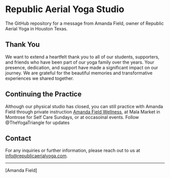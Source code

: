 # Republic Aerial Yoga Studio

The GitHub repository for a message from Amanda Field, owner of Republic Aerial Yoga in Houston Texas.

## Thank You

We want to extend a heartfelt thank you to all of our students, supporters, and friends who have been part of our yoga family over the years. Your presence, dedication, and support have made a significant impact on our journey. We are grateful for the beautiful memories and transformative experiences we shared together.

## Continuing the Practice

Although our physical studio has closed, you can still practice with Amanda Field through private instruction [Amanda Field Wellness](https://amandafieldyoga.com), at Mala Market in Montrose for Self Care Sundays, or at occasoinal events. Follow @TheYogaTriangle for updates

## Contact

For any inquiries or further information, please reach out to us at [info@republicaerialyoga.com](mailto:info@republicaerialyoga.com).

---

\[Amanda Field\]
